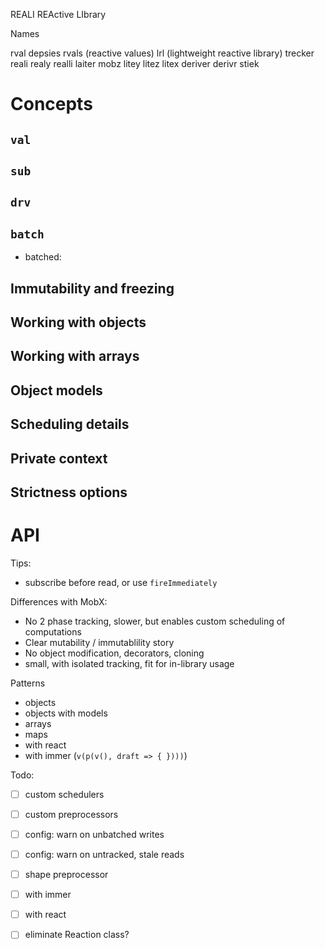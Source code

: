 
REALI
REActive LIbrary

Names

rval
depsies
rvals (reactive values)
lrl (lightweight reactive library)
trecker
reali
realy
realli
laiter
mobz
litey
litez
litex
deriver
derivr
stiek

# Concepts

## `val`

## `sub`

## `drv`

## `batch`

- batched:

## Immutability and freezing

## Working with objects

## Working with arrays

## Object models

## Scheduling details

## Private context

## Strictness options

# API


Tips:
- subscribe before read, or use `fireImmediately`

Differences with MobX:

- No 2 phase tracking, slower, but enables custom scheduling of computations
- Clear mutability / immutablility story
- No object modification, decorators, cloning
- small, with isolated tracking, fit for in-library usage

Patterns

- objects
- objects with models
- arrays
- maps
- with react
- with immer (`v(p(v(), draft => { })))`)

Todo:

* [ ] custom schedulers
* [ ] custom preprocessors
* [ ] config: warn on unbatched writes
* [ ] config: warn on untracked, stale reads
* [ ] shape preprocessor
* [ ] with immer
* [ ] with react
* [ ] eliminate Reaction class?

